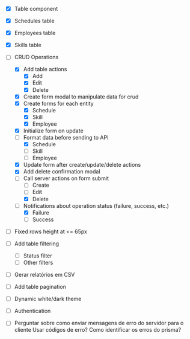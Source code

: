 - [x] Table component
- [x] Schedules table
- [x] Employees table
- [x] Skills table
- [ ] CRUD Operations
  - [x] Add table actions
    - [x] Add
    - [x] Edit
    - [x] Delete
  - [x] Create form modal to manipulate data for crud
  - [x] Create forms for each entity
    - [x] Schedule
    - [x] Skill
    - [x] Employee
  - [x] Initialize form on update
  - [ ] Format data before sending to API
    - [x] Schedule
    - [ ] Skill
    - [ ] Employee
  - [x] Update form after create/update/delete actions
  - [x] Add delete confirmation modal
  - [ ] Call server actions on form submit
    - [ ] Create
    - [ ] Edit
    - [x] Delete
  - [ ] Notifications about operation status (failure, success, etc.)
    - [x] Failure
    - [ ] Success
- [ ] Fixed rows height at <= 65px
- [ ] Add table filtering
  - [ ] Status filter
  - [ ] Other filters
- [ ] Gerar relatórios em CSV
- [ ] Add table pagination
- [ ] Dynamic white/dark theme
- [ ] Authentication

- [ ] Perguntar sobre como enviar mensagens de erro do servidor para o cliente
Usar códigos de erro?
Como identificar os erros do prisma?